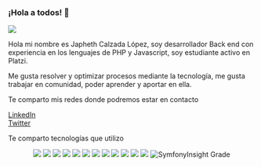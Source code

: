 ### ¡Hola a todos! 👋
<img src= "https://media-exp1.licdn.com/dms/image/C4E16AQERfoFiffaV7A/profile-displaybackgroundimage-shrink_350_1400/0/1629783666433?e=1635379200&v=beta&t=iM3o_ft10XCHvi5yyqzYYxy0StIIu-Qf9-lGax8gRbA">

Hola mi nombre es Japheth Calzada López, soy desarrollador Back end con experiencia en los lenguajes de PHP y Javascript, soy estudiante activo en Platzi.

Me gusta resolver y optimizar procesos mediante la tecnología, me gusta trabajar en comunidad, poder aprender y aportar en ella. 

Te comparto mis redes donde podremos estar en contacto

<a href="https://www.linkedin.com/in/japheth-calzada-l%C3%B3pez-b705bb19"> LinkedIn </a>
<br> 
<a href="https://twitter.com/JaphethOZ"> Twitter </a>

Te comparto tecnologías que utilizo 
<p align="center">
 <img src="https://img.shields.io/badge/HTML5-E34F26?style=for-the-badge&logo=html5&logoColor=white" />
 <img src="https://img.shields.io/badge/JavaScript-323330?style=for-the-badge&logo=javascript&logoColor=F7DF1E" />
 <img src="https://img.shields.io/badge/PHP-777BB4?style=for-the-badge&logo=php&logoColor=white" />
 <img src="https://img.shields.io/badge/Laravel-FF2D20?style=for-the-badge&logo=laravel&logoColor=white" />
 <img src="https://img.shields.io/badge/json-5E5C5C?style=for-the-badge&logo=json&logoColor=white" />
 <img src="https://img.shields.io/badge/MySQL-00000F?style=for-the-badge&logo=mysql&logoColor=white" />
 <img src="https://img.shields.io/badge/MariaDB-003545?style=for-the-badge&logo=mariadb&logoColor=white" />
 <img src="https://img.shields.io/badge/Docker-2CA5E0?style=for-the-badge&logo=docker&logoColor=white" />
 <img src="https://img.shields.io/badge/Insomnia-5849be?style=for-the-badge&logo=Insomnia&logoColor=white" />
 <img src="https://img.shields.io/badge/Jira-0052CC?style=for-the-badge&logo=Jira&logoColor=white" />
 <img src="https://img.shields.io/badge/Ubuntu-E95420?style=for-the-badge&logo=ubuntu&logoColor=white" />
 <img src="	https://img.shields.io/badge/Visual_Studio_Code-0078D4?style=for-the-badge&logo=visual%20studio%20code&logoColor=white" />
 <img alt="SymfonyInsight Grade" src="https://img.shields.io/symfony/i/grade/:projectUuid">

</p>
 <!--
**japhethCalzadaL/japhethCalzadaL** is a ✨ _special_ ✨ repository because its `README.md` (this file) appears on your GitHub profile.

Here are some ideas to get you started:

- 🔭 I’m currently working on ...
- 🌱 I’m currently learning ...
- 👯 I’m looking to collaborate on ...
- 🤔 I’m looking for help with ...
- 💬 Ask me about ...
- 📫 How to reach me: ...
- 😄 Pronouns: ...
- ⚡ Fun fact: ...
-->
